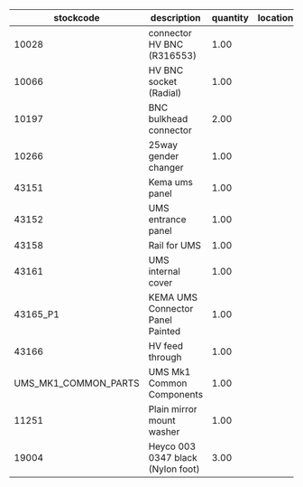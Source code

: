 |stockcode|description|quantity|location|
|---------|-----------|--------|--------|
|10028|connector HV BNC (R316553)|1.00||
|10066|HV BNC socket (Radial)|1.00||
|10197|BNC bulkhead connector|2.00||
|10266|25way gender changer|1.00||
|43151|Kema ums panel|1.00||
|43152|UMS entrance panel|1.00||
|43158|Rail for UMS|1.00||
|43161|UMS internal cover|1.00||
|43165_P1|KEMA UMS Connector Panel Painted|1.00||
|43166|HV feed through|1.00||
|UMS_MK1_COMMON_PARTS|UMS Mk1 Common Components|1.00||
|11251|Plain mirror mount washer|1.00||
|19004|Heyco 003 0347 black (Nylon foot)|3.00||
